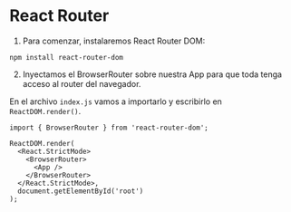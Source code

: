 # React Router

1. Para comenzar, instalaremos React Router DOM:

```
npm install react-router-dom
```

2. Inyectamos el BrowserRouter sobre nuestra App para que toda tenga acceso al router del navegador.

En el archivo `index.js` vamos a importarlo y escribirlo en `ReactDOM.render()`.

```
import { BrowserRouter } from 'react-router-dom';

ReactDOM.render(
  <React.StrictMode>
    <BrowserRouter>
      <App />
    </BrowserRouter>
  </React.StrictMode>,
  document.getElementById('root')
);
```
